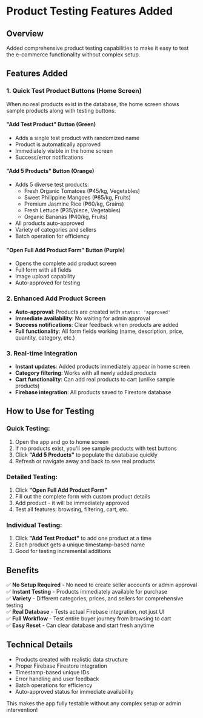 # Product Testing Features Added

## Overview
Added comprehensive product testing capabilities to make it easy to test the e-commerce functionality without complex setup.

## Features Added

### 1. Quick Test Product Buttons (Home Screen)
When no real products exist in the database, the home screen shows sample products along with testing buttons:

#### **"Add Test Product" Button (Green)**
- Adds a single test product with randomized name
- Product is automatically approved
- Immediately visible in the home screen
- Success/error notifications

#### **"Add 5 Products" Button (Orange)**  
- Adds 5 diverse test products:
  - Fresh Organic Tomatoes (₱45/kg, Vegetables)
  - Sweet Philippine Mangoes (₱85/kg, Fruits)
  - Premium Jasmine Rice (₱60/kg, Grains)
  - Fresh Lettuce (₱35/piece, Vegetables)
  - Organic Bananas (₱40/kg, Fruits)
- All products auto-approved
- Variety of categories and sellers
- Batch operation for efficiency

#### **"Open Full Add Product Form" Button (Purple)**
- Opens the complete add product screen
- Full form with all fields
- Image upload capability
- Auto-approved for testing

### 2. Enhanced Add Product Screen
- **Auto-approval**: Products are created with `status: 'approved'` 
- **Immediate availability**: No waiting for admin approval
- **Success notifications**: Clear feedback when products are added
- **Full functionality**: All form fields working (name, description, price, quantity, category, etc.)

### 3. Real-time Integration
- **Instant updates**: Added products immediately appear in home screen
- **Category filtering**: Works with all newly added products
- **Cart functionality**: Can add real products to cart (unlike sample products)
- **Firebase integration**: All products saved to Firestore database

## How to Use for Testing

### Quick Testing:
1. Open the app and go to home screen
2. If no products exist, you'll see sample products with test buttons
3. Click **"Add 5 Products"** to populate the database quickly
4. Refresh or navigate away and back to see real products

### Detailed Testing:
1. Click **"Open Full Add Product Form"** 
2. Fill out the complete form with custom product details
3. Add product - it will be immediately approved
4. Test all features: browsing, filtering, cart, etc.

### Individual Testing:
1. Click **"Add Test Product"** to add one product at a time
2. Each product gets a unique timestamp-based name
3. Good for testing incremental additions

## Benefits

✅ **No Setup Required** - No need to create seller accounts or admin approval  
✅ **Instant Testing** - Products immediately available for purchase  
✅ **Variety** - Different categories, prices, and sellers for comprehensive testing  
✅ **Real Database** - Tests actual Firebase integration, not just UI  
✅ **Full Workflow** - Test entire buyer journey from browsing to cart  
✅ **Easy Reset** - Can clear database and start fresh anytime  

## Technical Details

- Products created with realistic data structure
- Proper Firebase Firestore integration
- Timestamp-based unique IDs
- Error handling and user feedback
- Batch operations for efficiency
- Auto-approved status for immediate availability

This makes the app fully testable without any complex setup or admin intervention!
